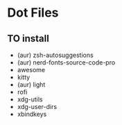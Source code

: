# Dot Files

## TO install

- (aur) zsh-autosuggestions
- (aur) nerd-fonts-source-code-pro
- awesome
- kitty
- (aur) light
- rofi
- xdg-utils
- xdg-user-dirs
- xbindkeys